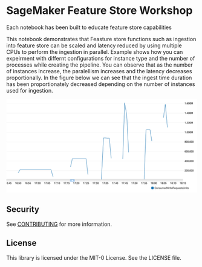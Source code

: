 # SageMaker Feature Store Workshop


Each notebook has been built to educate feature store capabilities



This notebook demonstrates that Feasture store functions such as ingestion into feature store can be scaled and latency reduced by using multiple CPUs to perform the ingestion in parallel. Example shows how you can expeirment with differnt configurations for instance type and the number of processes while creating the pipeline. You can observe that as the number of instances increase, the paralellism increases and the latency decreases proportionally.
In the figure below we can see that the ingest time duration has been proportionately decreased depending on the number of instances used for ingestion.

![Ingest](../Images/ingest.png?raw=true "Ingest")

## Security

See [CONTRIBUTING](CONTRIBUTING.md#security-issue-notifications) for more information.

## License

This library is licensed under the MIT-0 License. See the LICENSE file.

